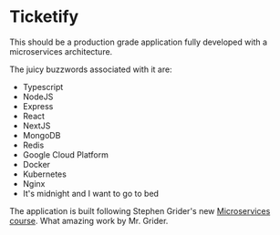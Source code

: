 # Ticketify

This should be a production grade application fully developed with a microservices architecture.

The juicy buzzwords associated with it are:

- Typescript
- NodeJS
- Express
- React
- NextJS
- MongoDB
- Redis
- Google Cloud Platform
- Docker
- Kubernetes
- Nginx
- It's midnight and I want to go to bed

The application is built following Stephen Grider's new [Microservices course](https://www.udemy.com/course/microservices-with-node-js-and-react). What amazing work by Mr. Grider.
